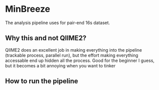 # MinBreeze

The analysis pipeline uses for pair-end 16s dataset.

## Why this and not QIIME2?
QIIME2 does an excellent job in making everything into the pipeline (trackable process, parallel run), but the effort making everything accessable end up hidden all the process. Good for the beginner I guess, but it becomes a bit annoying when you want to tinker

## How to run the pipeline


